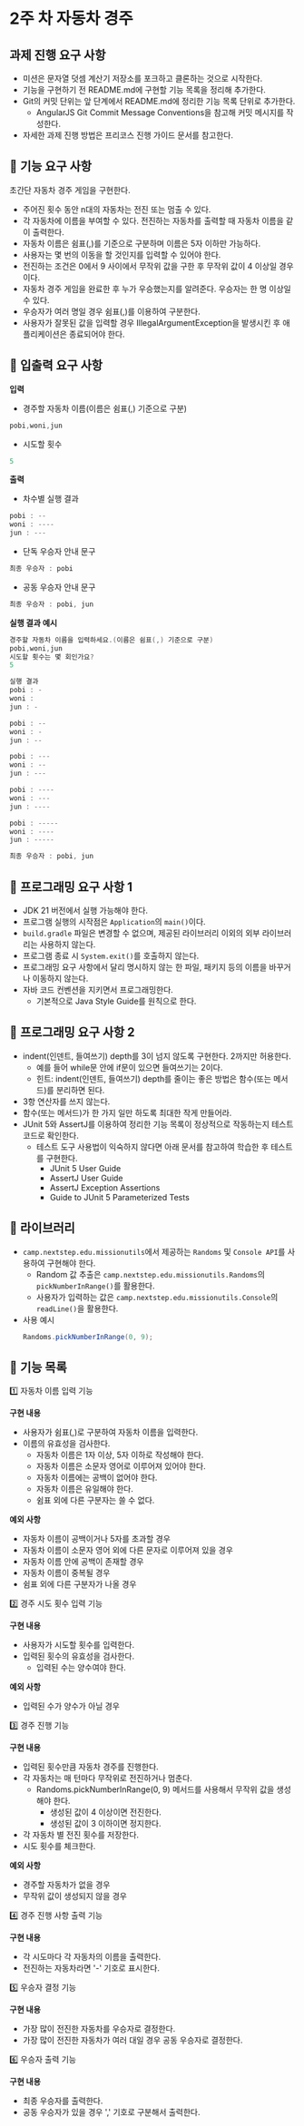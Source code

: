 # 2주 차 자동차 경주

## 과제 진행 요구 사항
- 미션은 문자열 덧셈 계산기 저장소를 포크하고 클론하는 것으로 시작한다.
- 기능을 구현하기 전 README.md에 구현할 기능 목록을 정리해 추가한다.
- Git의 커밋 단위는 앞 단계에서 README.md에 정리한 기능 목록 단위로 추가한다.
    - AngularJS Git Commit Message Conventions을 참고해 커밋 메시지를 작성한다.
- 자세한 과제 진행 방법은 프리코스 진행 가이드 문서를 참고한다.

## 🎯 기능 요구 사항
초간단 자동차 경주 게임을 구현한다. 
- 주어진 횟수 동안 n대의 자동차는 전진 또는 멈출 수 있다.
- 각 자동차에 이름을 부여할 수 있다. 전진하는 자동차를 출력할 때 자동차 이름을 같이 출력한다.
- 자동차 이름은 쉼표(,)를 기준으로 구분하며 이름은 5자 이하만 가능하다.
- 사용자는 몇 번의 이동을 할 것인지를 입력할 수 있어야 한다.
- 전진하는 조건은 0에서 9 사이에서 무작위 값을 구한 후 무작위 값이 4 이상일 경우이다.
- 자동차 경주 게임을 완료한 후 누가 우승했는지를 알려준다. 우승자는 한 명 이상일 수 있다.
- 우승자가 여러 명일 경우 쉼표(,)를 이용하여 구분한다.
- 사용자가 잘못된 값을 입력할 경우 IllegalArgumentException을 발생시킨 후 애플리케이션은 종료되어야 한다.

## 🎯 입출력 요구 사항
**입력**
- 경주할 자동차 이름(이름은 쉼표(,) 기준으로 구분)
```java
pobi,woni,jun
```
- 시도할 횟수
```java
5
```

**출력**
- 차수별 실행 결과
```java
pobi : --
woni : ----
jun : ---
```

- 단독 우승자 안내 문구
```java
최종 우승자 : pobi
```

- 공동 우승자 안내 문구
```java
최종 우승자 : pobi, jun
```

**실행 결과 예시**
```java
경주할 자동차 이름을 입력하세요.(이름은 쉼표(,) 기준으로 구분)
pobi,woni,jun
시도할 횟수는 몇 회인가요?
5

실행 결과
pobi : -
woni :
jun : -

pobi : --
woni : -
jun : --

pobi : ---
woni : --
jun : ---

pobi : ----
woni : ---
jun : ----

pobi : -----
woni : ----
jun : -----

최종 우승자 : pobi, jun
```

## 🎯 프로그래밍 요구 사항 1
- JDK 21 버전에서 실행 가능해야 한다.
- 프로그램 실행의 시작점은 `Application`의 `main()`이다.
- `build.gradle` 파일은 변경할 수 없으며, 제공된 라이브러리 이외의 외부 라이브러리는 사용하지 않는다.
- 프로그램 종료 시 `System.exit()`를 호출하지 않는다.
- 프로그래밍 요구 사항에서 달리 명시하지 않는 한 파일, 패키지 등의 이름을 바꾸거나 이동하지 않는다.
- 자바 코드 컨벤션을 지키면서 프로그래밍한다.
    - 기본적으로 Java Style Guide를 원칙으로 한다.

## 🎯 프로그래밍 요구 사항 2
- indent(인덴트, 들여쓰기) depth를 3이 넘지 않도록 구현한다. 2까지만 허용한다.
    - 예를 들어 while문 안에 if문이 있으면 들여쓰기는 2이다.
    - 힌트: indent(인덴트, 들여쓰기) depth를 줄이는 좋은 방법은 함수(또는 메서드)를 분리하면 된다.
- 3항 연산자를 쓰지 않는다.
- 함수(또는 메서드)가 한 가지 일만 하도록 최대한 작게 만들어라.
- JUnit 5와 AssertJ를 이용하여 정리한 기능 목록이 정상적으로 작동하는지 테스트 코드로 확인한다.
  - 테스트 도구 사용법이 익숙하지 않다면 아래 문서를 참고하여 학습한 후 테스트를 구현한다.
    - JUnit 5 User Guide
    - AssertJ User Guide
    - AssertJ Exception Assertions
    - Guide to JUnit 5 Parameterized Tests

## 🎯 라이브러리
- `camp.nextstep.edu.missionutils`에서 제공하는 `Randoms` 및 `Console API`를 사용하여 구현해야 한다.
    - Random 값 추출은 `camp.nextstep.edu.missionutils.Randoms`의 `pickNumberInRange()`를 활용한다.
    - 사용자가 입력하는 값은 `camp.nextstep.edu.missionutils.Console`의 `readLine()`을 활용한다.
- 사용 예시
  ```java
  Randoms.pickNumberInRange(0, 9);
  ```
  
## 🎯 기능 목록
1️⃣ 자동차 이름 입력 기능 <br>

**구현 내용**
- 사용자가 쉼표(,)로 구분하여 자동차 이름을 입력한다.
- 이름의 유효성을 검사한다.
  - 자동차 이름은 1자 이상, 5자 이하로 작성해야 한다.
  - 자동차 이름은 소문자 영어로 이루어져 있어야 한다.
  - 자동차 이름에는 공백이 없어야 한다.
  - 자동차 이름은 유일해야 한다.
  - 쉼표 외에 다른 구분자는 쓸 수 없다.

**예외 사항**
- 자동차 이름이 공백이거나 5자를 초과할 경우
- 자동차 이름이 소문자 영어 외에 다른 문자로 이루어져 있을 경우
- 자동차 이름 안에 공백이 존재할 경우
- 자동차 이름이 중복될 경우
- 쉼표 외에 다른 구분자가 나올 경우

2️⃣ 경주 시도 횟수 입력 기능 <br>

**구현 내용**
- 사용자가 시도할 횟수를 입력한다.
- 입력된 횟수의 유효성을 검사한다.
  - 입력된 수는 양수여야 한다.

**예외 사항**
- 입력된 수가 양수가 아닐 경우

3️⃣ 경주 진행 기능 <br>

**구현 내용**
- 입력된 횟수만큼 자동차 경주를 진행한다.
- 각 자동차는 매 턴마다 무작위로 전진하거나 멈춘다.
  - Randoms.pickNumberInRange(0, 9) 메서드를 사용해서 무작위 값을 생성해야 한다. 
    - 생성된 값이 4 이상이면 전진한다.
    - 생성된 값이 3 이하이면 정지한다.
- 각 자동차 별 전진 횟수를 저장한다.
- 시도 횟수를 체크한다.

**예외 사항**
- 경주할 자동차가 없을 경우
- 무작위 값이 생성되지 않을 경우

4️⃣ 경주 진행 사항 출력 기능 <br>

**구현 내용**
- 각 시도마다 각 자동차의 이름을 출력한다.
- 전진하는 자동차라면 '-' 기호로 표시한다.

5️⃣ 우승자 결정 기능 <br>

**구현 내용**
- 가장 많이 전진한 자동차를 우승자로 결정한다.
- 가장 많이 전진한 자동차가 여러 대일 경우 공동 우승자로 결정한다.

6️⃣ 우승자 출력 기능 <br>

**구현 내용**
- 최종 우승자를 출력한다.
- 공동 우승자가 있을 경우 ',' 기호로 구분해서 출력한다.